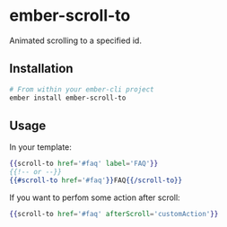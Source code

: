 # ember-scroll-to

Animated scrolling to a specified id.

## Installation

```bash
# From within your ember-cli project
ember install ember-scroll-to
```

## Usage

In your template:

```hbs
{{scroll-to href='#faq' label='FAQ'}}
{{!-- or --}}
{{#scroll-to href='#faq'}}FAQ{{/scroll-to}}
```

If you want to perfom some action after scroll:

```hbs
{{scroll-to href='#faq' afterScroll='customAction'}}
```
